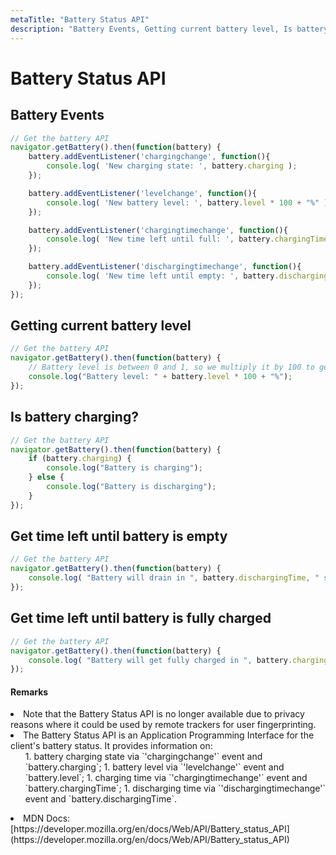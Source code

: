 ```yaml
---
metaTitle: "Battery Status API"
description: "Battery Events, Getting current battery level, Is battery charging?, Get time left until battery is empty, Get time left until battery is fully charged"
---
```


# Battery Status API




## Battery Events


```js
// Get the battery API
navigator.getBattery().then(function(battery) {
    battery.addEventListener('chargingchange', function(){
        console.log( 'New charging state: ', battery.charging );
    });

    battery.addEventListener('levelchange', function(){
        console.log( 'New battery level: ', battery.level * 100 + "%" );
    });

    battery.addEventListener('chargingtimechange', function(){
        console.log( 'New time left until full: ', battery.chargingTime, " seconds" );
    });

    battery.addEventListener('dischargingtimechange', function(){
        console.log( 'New time left until empty: ', battery.dischargingTime, " seconds" );
    });
});

```



## Getting current battery level


```js
// Get the battery API
navigator.getBattery().then(function(battery) {
    // Battery level is between 0 and 1, so we multiply it by 100 to get in percents
    console.log("Battery level: " + battery.level * 100 + "%");
});

```



## Is battery charging?


```js
// Get the battery API
navigator.getBattery().then(function(battery) {
    if (battery.charging) {
        console.log("Battery is charging");
    } else {
        console.log("Battery is discharging");
    }
});

```



## Get time left until battery is empty


```js
// Get the battery API
navigator.getBattery().then(function(battery) {
    console.log( "Battery will drain in ", battery.dischargingTime, " seconds" );
});

```



## Get time left until battery is fully charged


```js
// Get the battery API
navigator.getBattery().then(function(battery) {
    console.log( "Battery will get fully charged in ", battery.chargingTime, " seconds" );
});

```



#### Remarks


<li>
Note that the Battery Status API is no longer available due to privacy reasons where it could be used by remote trackers for user fingerprinting.
</li>
<li>
The Battery Status API is an Application Programming Interface for the client's battery status. It provides information on:
<ul>
1. battery charging state via `'chargingchange'` event and `battery.charging`;
1. battery level via `'levelchange'` event and `battery.level`;
1. charging time via `'chargingtimechange'` event and `battery.chargingTime`;
1. discharging time via `'dischargingtimechange'` event and `battery.dischargingTime`.
</ul>
</li>
<li>
MDN Docs: [https://developer.mozilla.org/en/docs/Web/API/Battery_status_API](https://developer.mozilla.org/en/docs/Web/API/Battery_status_API)
</li>

